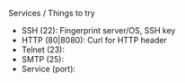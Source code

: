 Services / Things to try

* SSH (22): Fingerprint server/OS, SSH key
* HTTP (80|8080): Curl for HTTP header
* Telnet (23):
* SMTP (25):
* Service (port):
